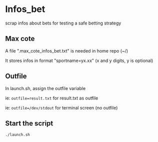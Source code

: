 # Infos_bet
scrap infos about bets for testing a safe betting strategy

## Max cote
A file ".max_cote_infos_bet.txt" is needed in home repo (~/)

It stores infos in format "sportname=yx.xx" (x and y digits, y is optional)

## Outfile
In launch.sh, assign the outfile variable

ie: `outfile=result.txt` for result.txt as outfile

ie: `outfile=/dev/stdout` for terminal screen (no outfile)

## Start the script 
`./launch.sh`
